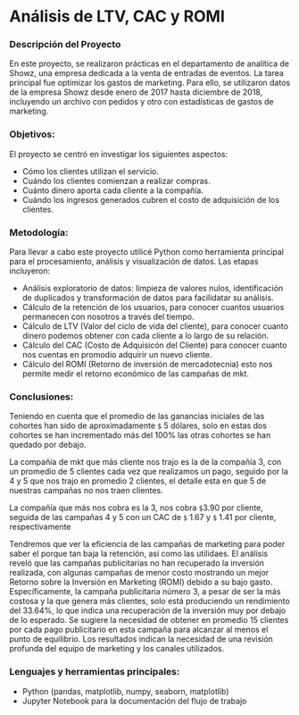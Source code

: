 # Análisis de LTV, CAC y ROMI 

### Descripción del Proyecto

En este proyecto, se realizaron prácticas en el departamento de analítica de Showz, una empresa dedicada a la venta de entradas de eventos. La tarea principal fue optimizar los gastos de marketing. Para ello, se utilizaron datos de la empresa Showz desde enero de 2017 hasta diciembre de 2018, incluyendo un archivo con pedidos y otro con estadísticas de gastos de marketing.


### Objetivos:

El proyecto se centró en investigar los siguientes aspectos:

   * Cómo los clientes utilizan el servicio.
   * Cuándo los clientes comienzan a realizar compras.
   * Cuánto dinero aporta cada cliente a la compañía.
   * Cuándo los ingresos generados cubren el costo de adquisición de los clientes.

### Metodología:

Para llevar a cabo este proyecto utilicé Python como herramienta principal para el procesamiento, análisis y visualización de datos. Las etapas incluyeron:

   * Análisis exploratorio de datos: limpieza de valores nulos, identificación de duplicados y transformación de datos para facilidatar su análisis.
   * Cálculo de la retención de los usuarios, para conocer cuantos usuarios permanecen con nosotros a través del tiempo.
   * Cálculo de LTV (Valor del ciclo de vida del cliente), para conocer cuanto dinero podemos obtener con cada cliente a lo largo de su relación.
   * Cálculo del CAC (Costo de Adquisicón del Cliente) para conocer cuanto nos cuentas en promodio adquirir un nuevo cliente.
   * Cálculo del ROMI (Retorno de inversión de mercadotecnia) esto nos permite medir el retorno económico de las campañas de mkt.

### Conclusiones:

Teniendo en cuenta que el promedio de las ganancias iniciales de las cohortes han sido de aproximadamente `$` 5 dólares, solo en estas dos cohortes se han incrementado más del 100% las otras cohortes se han quedado por debajo.

La compañía de mkt que más cliente nos trajo es la de la compañía 3, con un promedio de 5 clientes cada vez que realizamos un pago, seguido por la 4 y 5 que nos trajo en promedio 2 clientes, el detalle esta en que 5 de nuestras campañas no nos traen clientes.

La compañía que más nos cobra es la 3, nos cobra `$`3.90 por cliente, seguida de las campañas 4 y 5 con un CAC de `$` 1.67 y `$` 1.41 por cliente, respectivamente

Tendremos que ver la eficiencia de las campañas de marketing para poder saber el porque tan baja la retención, así como las utilidaes. El análisis reveló que las campañas publicitarias no han recuperado la inversión realizada, con algunas campañas de menor costo mostrando un mejor Retorno sobre la Inversión en Marketing (ROMI) debido a su bajo gasto. Específicamente, la campaña publicitaria número 3, a pesar de ser la más costosa y la que genera más clientes, solo está produciendo un rendimiento del 33.64%, lo que indica una recuperación de la inversión muy por debajo de lo esperado. Se sugiere la necesidad de obtener en promedio 15 clientes por cada pago publicitario en esta campaña para alcanzar al menos el punto de equilibrio. Los resultados indican la necesidad de una revisión profunda del equipo de marketing y los canales utilizados.

### Lenguajes y herramientas principales:

   * Python (pandas, matplotlib, numpy, seaborn, matplotlib)
   * Jupyter Notebook para la documentación del flujo de trabajo
